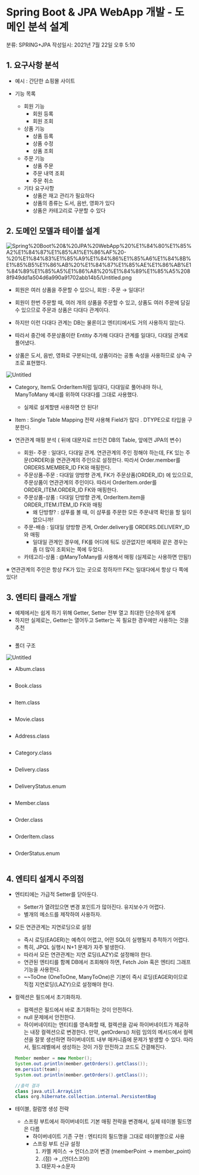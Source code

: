 # Spring Boot & JPA WebApp 개발 - 도메인 분석 설계

분류: SPRING+JPA
작성일시: 2021년 7월 22일 오후 5:10

## 1. 요구사항 분석

- 예시 : 간단한 쇼핑몰 사이트

- 기능 목록
    - 회원 기능
        - 회원 등록
        - 회원 조회
    - 상품 기능
        - 상품 등록
        - 상품 수정
        - 상품 조회
    - 주문 기능
        - 상품 주문
        - 주문 내역 조회
        - 주문 취소
    - 기타 요구사항
        - 상품은 재고 관리가 필요하다
        - 상품의 종류는 도서, 음반, 영화가 있다
        - 상품은 카테고리로 구분할 수 있다

## 2. 도메인 모델과 테이블 설계

![Spring%20Boot%20&%20JPA%20WebApp%20%E1%84%80%E1%85%A2%E1%84%87%E1%85%A1%E1%86%AF%20-%20%E1%84%83%E1%85%A9%E1%84%86%E1%85%A6%E1%84%8B%E1%85%B5%E1%86%AB%20%E1%84%87%E1%85%AE%E1%86%AB%E1%84%89%E1%85%A5%E1%86%A8%20%E1%84%89%E1%85%A5%2088f949dd1a504d6a990a91702abb14b5/Untitled.png](https://github.com/LemonDouble/TIL/blob/main/spring/img/Untitled%2023.png)

- 회원은 여러 상품을 주문할 수 있으니, 회원 : 주문 → 일대다!
- 회원이 한번 주문할 때, 여러 개의 상품을 주문할 수 있고, 상품도 여러 주문에 담길 수 있으므로 주문과 상품은 다대다 관계이다.
- 하지만 이런 다대다 관계는 DB는 물론이고 엔티티에서도 거의 사용하지 않는다.
- 따라서 중간에 주문상품이란 Entitiy 추가해 다대다 관계를 일대다, 다대일 관계로 풀어냈다.

- 상품은 도서, 음반, 영화로 구분되는데, 상품이라는 공통 속성을 사용하므로 상속 구조로 표현했다.

![Untitled](https://github.com/LemonDouble/TIL/blob/main/spring/img/Untitled%2024.png)

- Category, Item도 OrderItem처럼 일대다, 다대일로 풀어내야 하나, ManyToMany 예시를 위하여 다대다를 그대로 사용했다.
    - 실제로 설계할땐 사용하면 안 된다!
- Item : Single Table Mapping 전략 사용해 Field가 많다 . DTYPE으로 타입을 구분한다.

- 연관관계 매핑 분석 ( 뒤에 대문자로 쓰인건 DB의 Table, 앞에껀 JPA의 변수)
    - 회원- 주문 : 일대다, 다대일 관계. 연관관계의 주인 정해야 하는데, FK 있는 주문(ORDER)을 연관관계의 주인으로 설정한다. 따라서 Order.member를 ORDERS.MEMBER_ID FK와 매핑한다.
    - 주문상품-주문 : 다대일 양방향 관계, FK가 주문상품(ORDER_ID) 에 있으므로, 주문상품이 연관관계의 주인이다. 따라서 OrderItem.order를 ORDER_ITEM.ORDER_ID FK와 매핑한다.
    - 주문상품-상품 : 다대일 단방향 관계, OrderItem.item을 ORDER_ITEM.ITEM_ID FK와 매핑
        - 왜 단방향? : 샴푸를 볼 때, 이 샴푸를 주문한 모든 주문내역 확인을 할 일이 없으니까!
    - 주문-배송 : 일대일 양방향 관계, Order.delivery를 ORDERS.DELIVERY_ID와 매핑
        - 일대일 관계인 경우에, FK를 어디에 둬도 상관없지만 예제와 같은 경우는 좀 더 많이 조회되는 쪽에 두었다.
    - 카테고리-상품 : @ManyToMany를 사용해서 매핑 (실제로는 사용하면 안됨!)

※ 연관관계의 주인은 항상 FK가 있는 곳으로 정하자!!! FK는 일대다에서 항상 다 쪽에 있다!

## 3. 엔티티 클래스 개발

- 예제에서는 쉽게 하기 위해 Getter, Setter 전부 열고 최대한 단순하게 설계
- 하지만 실제로는, Getter는 열어두고 Setter는 꼭 필요한 경우에만 사용하는 것을 추천

```
```

- 폴더 구조

![Untitled](https://github.com/LemonDouble/TIL/blob/main/spring/img/Untitled%2025.png)

- Album.class

```java
```

- Book.class

```java
```

- Item.class

```java
```

- Movie.class

```java
```

- Address.class

```java
```

- Category.class

```java
```

- Delivery.class

```java
```

- DeliveryStatus.enum

```java
```

- Member.class

```java
```

- Order.class

```java
```

- OrderItem.class

```java
```

- OrderStatus.enum

```java
```

## 4. 엔티티 설계시 주의점

- 엔티티에는 가급적 Setter를 닫아둔다.
    - Setter가 열려있으면 변경 포인트가 많아진다. 유지보수가 어렵다.
    - 별개의 메소드를 제작하여 사용하자.

- 모든 연관관계는 지연로딩으로 설정
    - 즉시 로딩(EAGER)는 예측이 어렵고, 어떤 SQL이 실행될지 추적하기 어렵다.
    - 특히, JPQL 실행시 N+1 문제가 자주 발생한다.
    - 따라서 모든 연관관계는 지연 로딩(LAZY)로 설정해야 한다.
    - 연관된 엔티티를 함꼐 DB에서 조회해야 하면, Fetch Join 혹은 엔티티 그래프 기능을 사용한다.
    - ~~ToOne (OneToOne, ManyToOne)은 기본이 즉시 로딩(EAGER)이므로 직접 지연로딩(LAZY)으로 설정해야 한다.

- 컬렉션은 필드에서 초기화하자.
    - 컬렉션은 필드에서 바로 초기화하는 것이 안전하다.
    - null 문제에서 안전한다.
    - 하이버네이티는 엔티티를 영속화할 때, 컬렉션을 감싸 하이버네이트가 제공하는 내장 컬렉션으로 변경한다. 만약, getOrders() 처럼 임의의 메서드에서 컬렉션을 잘못 생선하면 하이버네이트 내부 매커니즘에 문제가 발생할 수 있다. 따라서, 필드레벨에서 생성하는 것이 가장 안전하고 코드도 간결해진다.

    ```java
    Member member = new Member();
    System.out.println(member.getOrders().getClass());
    em.persist(team);
    System.out.println(member.getOrders().getClass());

    //출력 결과
    class java.util.ArrayList
    class org.hibernate.collection.internal.PersistentBag
    ```

- 테이블, 컬럼명 생성 전략
    - 스프링 부트에서 하이버네이트 기본 매핑 전략을 변경해서, 실제 테이블 필드명은 다름
        - 하이버네이트 기존 구현 : 엔티티의 필드명을 그대로 테이블명으로 사용
        - 스프링 부트 신규 설정
            1. 카멜 케이스 → 언더스코어 변경 (memberPoint → member_point)
            2. .(점) → _(언더스코어)
            3. 대문자→소문자
